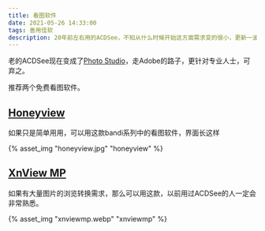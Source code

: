 ```yaml
---
title: 看图软件
date: 2021-05-26 14:33:00
tags: 善用佳软
description: 20年前左右用的ACDSee，不知从什么时候开始这方面需求变的很小，更新一波这方面知识吧。
---
```


老的ACDSee现在变成了[Photo Studio](https://www.acdsee.com/en/products/photo-studio-home/)，走Adobe的路子，更针对专业人士，可弃之。

推荐两个免费看图软件。

## [Honeyview](https://en.bandisoft.com/honeyview/)

如果只是简单用用，可以用这款bandi系列中的看图软件，界面长这样

{% asset_img "honeyview.jpg" "honeyview" %}

## [XnView MP](https://www.xnview.com/en/xnviewmp/)

如果有大量图片的浏览转换需求，那么可以用这款，以前用过ACDSee的人一定会非常熟悉。

{% asset_img "xnviewmp.webp" "xnviewmp" %}
